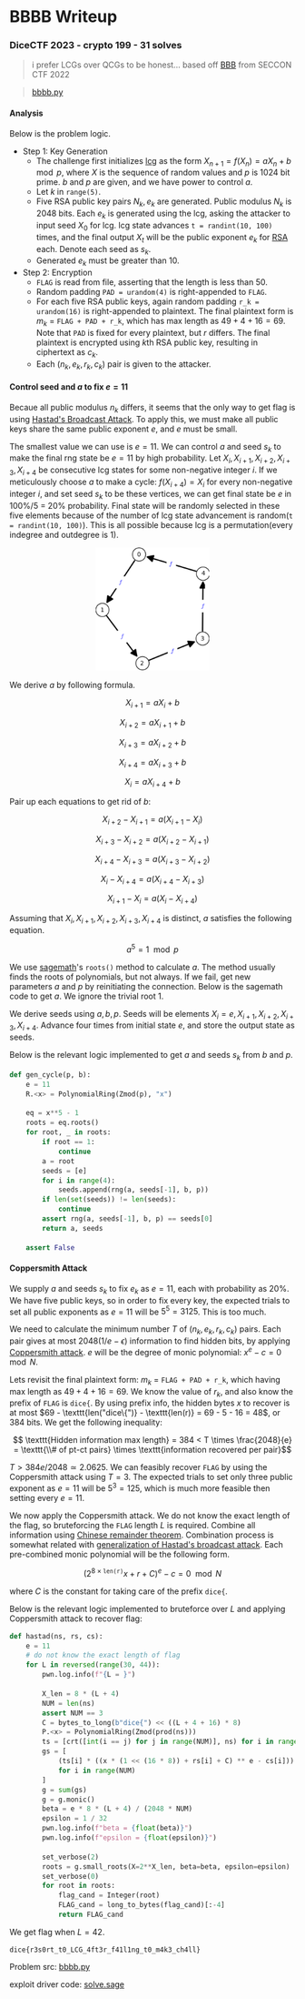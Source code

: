 # BBBB Writeup

### DiceCTF 2023 - crypto 199 - 31 solves

> i prefer LCGs over QCGs to be honest... based off [BBB](https://ctftime.org/task/23982) from SECCON CTF 2022

> [bbbb.py](bbbb.py)

#### Analysis

Below is the problem logic.

* Step 1: Key Generation
    - The challenge first initializes [lcg](https://en.wikipedia.org/wiki/Linear_congruential_generator) as the form $X_{n + 1} = f(X_{n}) = a X_{n} + b \mod p$, where $X$ is the sequence of random values and $p$ is $1024$ bit prime. $b$ and $p$ are given, and we have power to control $a$.
    - Let $k$ in `range(5)`.
    - Five RSA public key pairs $N_{k}, e_{k}$ are generated. Public modulus $N_{k}$ is $2048$ bits. Each $e_{k}$ is generated using the lcg, asking the attacker to input seed $X_{0}$ for lcg. lcg state advances `t = randint(10, 100)` times, and the final output $X_{t}$ will be the public exponent $e_{k}$ for [RSA](https://en.wikipedia.org/wiki/RSA_(cryptosystem)) each. Denote each seed as $s_{k}$.
    - Generated $e_{k}$ must be greater than $10$.
* Step 2: Encryption
    - `FLAG` is read from file, asserting that the length is less than $50$.
    - Random padding `PAD = urandom(4)` is right-appended to `FLAG`.
    - For each five RSA public keys, again random padding `r_k = urandom(16)` is right-appended to plaintext. The final plaintext form is $m_k$ = `FLAG + PAD + r_k`, which has max length as $49 + 4 + 16 = 69$. Note that `PAD` is fixed for every plaintext, but $r$ differs. The final plaintext is encrypted using $k$th RSA public key, resulting in ciphertext as $c_{k}$.
    - Each $(n_{k}, e_{k}, r_{k}, c_{k})$ pair is given to the attacker.

#### Control seed and $a$ to fix $e = 11$

Becaue all public modulus $n_{k}$ differs, it seems that the only way to get flag is using [Hastad's Broadcast Attack](https://en.wikipedia.org/wiki/Coppersmith%27s_attack#H%C3%A5stad's_broadcast_attack). To apply this, we must make all public keys share the same public exponent $e$, and $e$ must be small.

The smallest value we can use is $e = 11$. We can control $a$ and seed $s_{k}$ to make the final rng state be $e = 11$ by high probability. Let $X_{i}, X_{i + 1}, X_{i + 2}, X_{i + 3}, X_{i + 4}$ be consecutive lcg states for some non-negative integer $i$. If we meticulously choose $a$ to make a cycle: $f(X_{i + 4}) = X_{i}$ for every non-negative integer $i$, and set seed $s_{k}$ to be these vertices, we can get final state be $e$ in 100%/5 = 20% probability. Final state will be randomly selected in these five elements because of the number of lcg state advancement is random(`t = randint(10, 100)`). This is all possible because lcg is a permutation(every indegree and outdegree is $1$).

<p align="center">
    <img src="./asset/graph.png" alt="graph" width="200" />
</p>

We derive $a$ by following formula.

$$X_{i + 1} = a X_{i} + b$$

$$X_{i + 2} = a X_{i + 1} + b$$

$$X_{i + 3} = a X_{i + 2} + b$$

$$X_{i + 4} = a X_{i + 3} + b$$

$$X_{i} = a X_{i + 4} + b$$

Pair up each equations to get rid of $b$:

$$X_{i + 2} - X_{i + 1} = a (X_{i + 1} - X_{i})$$

$$X_{i + 3} - X_{i + 2} = a (X_{i + 2} - X_{i + 1})$$

$$X_{i + 4} - X_{i + 3} = a (X_{i + 3} - X_{i + 2})$$

$$X_{i} - X_{i + 4} = a (X_{i + 4} - X_{i + 3})$$

$$X_{i + 1} - X_{i} = a (X_{i} - X_{i + 4})$$

Assuming that $X_{i}, X_{i + 1}, X_{i + 2}, X_{i + 3}, X_{i + 4}$ is distinct, $a$ satisfies the following equation.

$$ a ^ 5 = 1 \mod p $$

We use [sagemath](https://www.sagemath.org)'s `roots()` method to calculate $a$. The method usually finds the roots of polynomials, but not always. If we fail, get new parameters $a$ and $p$ by reinitiating the connection. Below is the sagemath code to get $a$. We ignore the trivial root $1$.

We derive seeds using $a, b, p$. Seeds will be elements $X_{i} = e, X_{i + 1}, X_{i + 2}, X_{i + 3}, X_{i + 4}$. Advance four times from initial state $e$, and store the output state as seeds.

Below is the relevant logic implemented to get $a$ and seeds $s_{k}$ from $b$ and $p$.

```python
def gen_cycle(p, b):
    e = 11
    R.<x> = PolynomialRing(Zmod(p), "x")

    eq = x**5 - 1
    roots = eq.roots()
    for root, _ in roots:
        if root == 1:
            continue
        a = root
        seeds = [e]
        for i in range(4):
            seeds.append(rng(a, seeds[-1], b, p))
        if len(set(seeds)) != len(seeds):
            continue
        assert rng(a, seeds[-1], b, p) == seeds[0]
        return a, seeds

    assert False
```

#### Coppersmith Attack

We supply $a$ and seeds $s_{k}$ to fix $e_{k}$ as $e = 11$, each with probability as 20%. We have five public keys, so in order to fix every key, the expected trials to set all public exponents as $e = 11$ will be $5 ^ 5 = 3125$. This is too much.

We need to calculate the minimum number $T$ of $(n_{k}, e_{k}, r_{k}, c_{k})$ pairs. Each pair gives at most $2048 ( 1 /  e - \epsilon)$ information to find hidden bits, by applying [Coppersmith attack](https://en.wikipedia.org/wiki/Coppersmith%27s_attack#Coppersmith_method). $e$ will be the degree of monic polynomial: $x ^ e - c = 0 \mod N$.

Lets revisit the final plaintext form: $m_k$ = `FLAG + PAD + r_k`, which having max length as $49 + 4 + 16 = 69$. We know the value of $r_k$, and also know the prefix of `FLAG` is `dice{`. By using prefix info, the hidden bytes $x$ to recover is at most $69 - \texttt{len("dice\\{")} - \texttt{len(r)} = 69 - 5 - 16 = 48$, or $384$ bits. We get the following inequality:

$$ \texttt{Hidden information max length} = 384 < T \times \frac{2048}{e} = \texttt{\\# of pt-ct pairs} \times \texttt{information recovered per pair}$$

$T > 384 e / 2048 \simeq 2.0625$. We can feasibly recover `FLAG` by using the Coppersmith attack using $T = 3$. The expected trials to set only three public exponent as $e = 11$ will be $5 ^ 3 = 125$, which is much more feasible then setting every $e = 11$.

We now apply the Coppersmith attack. We do not know the exact length of the flag, so bruteforcing the `FLAG` length $L$ is required. Combine all information using [Chinese remainder theorem](https://en.wikipedia.org/wiki/Chinese_remainder_theorem). Combination process is somewhat related with [generalization of Hastad's broadcast attack](https://en.wikipedia.org/wiki/Coppersmith%27s_attack#Generalizations). Each pre-combined monic polynomial will be the following form.

$$(2 ^ {8 \times \texttt{len(r)} } x + r + C) ^ e - c = 0 \mod N$$

where $C$ is the constant for taking care of the prefix `dice{`.

Below is the relevant logic implemented to bruteforce over $L$ and applying Coppersmith attack to recover flag:

```python
def hastad(ns, rs, cs):
    e = 11
    # do not know the exact length of flag
    for L in reversed(range(30, 44)):
        pwn.log.info(f"{L = }")

        X_len = 8 * (L + 4)
        NUM = len(ns)
        assert NUM == 3
        C = bytes_to_long(b"dice{") << ((L + 4 + 16) * 8)
        P.<x> = PolynomialRing(Zmod(prod(ns)))
        ts = [crt([int(i == j) for j in range(NUM)], ns) for i in range(NUM)]
        gs = [
            (ts[i] * ((x * (1 << (16 * 8)) + rs[i] + C) ** e - cs[i]))
            for i in range(NUM)
        ]
        g = sum(gs)
        g = g.monic()
        beta = e * 8 * (L + 4) / (2048 * NUM)
        epsilon = 1 / 32
        pwn.log.info(f"beta = {float(beta)}")
        pwn.log.info(f"epsilon = {float(epsilon)}")

        set_verbose(2)
        roots = g.small_roots(X=2**X_len, beta=beta, epsilon=epsilon)
        set_verbose(0)
        for root in roots:
            flag_cand = Integer(root)
            FLAG_cand = long_to_bytes(flag_cand)[:-4]
            return FLAG_cand
```

We get flag when $L = 42$.

```
dice{r3s0rt_t0_LCG_4ft3r_f41l1ng_t0_m4k3_ch4ll}
```

Problem src: [bbbb.py](bbbb.py)

exploit driver code: [solve.sage](solve.sage)
